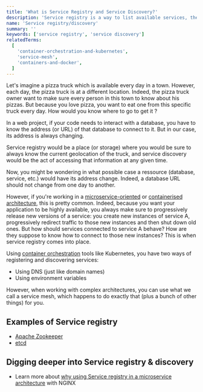 ```yaml
---
title: 'What is Service Registry and Service Discovery?'
description: 'Service registry is a way to list available services, their instances and locations, like a phone number you would use to locate a pizza truck in a city.'
name: 'Service registry/discovery'
summary: ''
keywords: ['service registry', 'service discovery']
relatedTerms:
  [
    'container-orchestration-and-kubernetes',
    'service-mesh',
    'containers-and-docker',
  ]
---
```


Let's imagine a pizza truck which is available every day in a town. However, each day, the pizza truck is at a different location. Indeed, the pizza truck owner want to make sure every person in this town to know about his pizzas. But because you love pizza, you want to eat one from this specific truck every day. How would you know where to go to get it ?

In a web project, if your code needs to interact with a database, you have to know the address (or URL) of that database to connect to it. But in our case, its address is always changing.

Service registry would be a place (or storage) where you would be sure to always know the current geolocation of the truck, and service discovery would be the act of accessing that information at any given time.

Now, you might be wondering in what possible case a ressource (database, service, etc.) would have its address change. Indeed, a database URL should not change from one day to another.

However, if you're working in a [microservice-oriented](#microservice-architecture 'What is a Microservice architecture?') or [containerised architecture](#containers-and-docker 'What is a Container and Docker?'), this is pretty common. Indeed, because you want your application to be highly available, you always make sure to progressively release new versions of a service: you create new instances of service A, progressively redirect traffic to those new instances and then shut down old ones. But how should services connected to service A behave? How are they suppose to know how to connect to those new instances? This is when service registry comes into place.

Using [container orchestration](#container-orchestration-and-kubernetes 'What is Container orchestration and Kubernetes?') tools like Kubernetes, you have two ways of registering and discovering services:

- Using DNS (just like domain names)
- Using environment variables

However, when working with complex architectures, you can use what we call a service mesh, which happens to do exactly that (plus a bunch of other things) for you.

## Examples of Service registry

- [Apache Zookeeper](https://zookeeper.apache.org/)
- [etcd](https://etcd.io/)

## Digging deeper into Service registry & discovery

- Learn more about [why using Service registry in a microservice architecture](https://www.nginx.com/blog/service-discovery-in-a-microservices-architecture/) with NGINX
